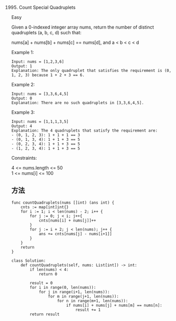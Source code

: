 1995. Count Special Quadruplets


Easy

Given a 0-indexed integer array nums, return the number of distinct quadruplets (a, b, c, d) such that:

nums[a] + nums[b] + nums[c] == nums[d], and a < b < c < d
 

Example 1:

```
Input: nums = [1,2,3,6]
Output: 1
Explanation: The only quadruplet that satisfies the requirement is (0, 1, 2, 3) because 1 + 2 + 3 == 6.
```

Example 2:

```
Input: nums = [3,3,6,4,5]
Output: 0
Explanation: There are no such quadruplets in [3,3,6,4,5].
```

Example 3:

```
Input: nums = [1,1,1,3,5]
Output: 4
Explanation: The 4 quadruplets that satisfy the requirement are:
- (0, 1, 2, 3): 1 + 1 + 1 == 3
- (0, 1, 3, 4): 1 + 1 + 3 == 5
- (0, 2, 3, 4): 1 + 1 + 3 == 5
- (1, 2, 3, 4): 1 + 1 + 3 == 5
```

Constraints:

4 <= nums.length <= 50   
1 <= nums[i] <= 100

## 方法



```
func countQuadruplets(nums []int) (ans int) {
    cnts := map[int]int{}
    for i := 1; i < len(nums) - 2; i++ {
        for j := 0; j < i; j++{
            cnts[nums[i] + nums[j]]++
        }
        for j := i + 2; j < len(nums); j++ {
            ans += cnts[nums[j] - nums[i+1]]
        }
    }
    return
}

```



```
class Solution:
    def countQuadruplets(self, nums: List[int]) -> int:
        if len(nums) < 4:
            return 0
            
        result = 0
        for i in range(0, len(nums)):
            for j in range(i+1, len(nums)):
                for m in range(j+1, len(nums)):
                    for n in range(m+1, len(nums)):
                        if nums[i] + nums[j] + nums[m] == nums[n]:
                            result += 1
        return result

```